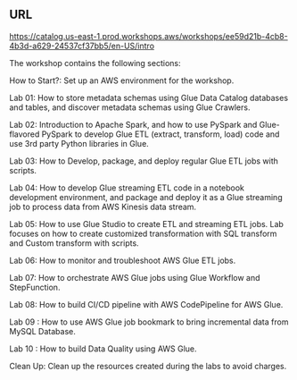 URL
---
https://catalog.us-east-1.prod.workshops.aws/workshops/ee59d21b-4cb8-4b3d-a629-24537cf37bb5/en-US/intro

The workshop contains the following sections:

How to Start?: Set up an AWS environment for the workshop.

Lab 01: How to store metadata schemas using Glue Data Catalog databases and tables, and discover metadata 
schemas using Glue Crawlers.

Lab 02: Introduction to Apache Spark, and how to use PySpark and Glue-flavored PySpark to develop 
Glue ETL (extract, transform, load) code and use 3rd party Python libraries in Glue.

Lab 03: How to Develop, package, and deploy regular Glue ETL jobs with scripts.

Lab 04: How to develop Glue streaming ETL code in a notebook development environment,
and package and deploy it as a Glue streaming job to process data from AWS Kinesis data stream.

Lab 05: How to use Glue Studio to create ETL and streaming ETL jobs. Lab focuses on how to create 
customized transformation with SQL transform and Custom transform with scripts.

Lab 06: How to monitor and troubleshoot AWS Glue ETL jobs.

Lab 07: How to orchestrate AWS Glue jobs using Glue Workflow and StepFunction.

Lab 08: How to build CI/CD pipeline with AWS CodePipeline for AWS Glue.

Lab 09 : How to use AWS Glue job bookmark to bring incremental data from MySQL Database.

Lab 10 : How to build Data Quality using AWS Glue.

Clean Up: Clean up the resources created during the labs to avoid charges.


#